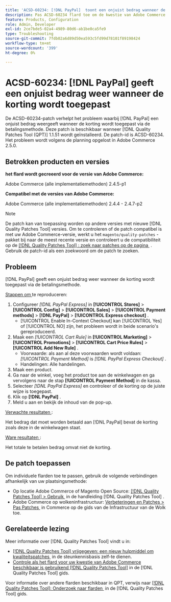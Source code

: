 ```yaml
---
title: 'ACSD-60234: [!DNL PayPal]  toont een onjuist bedrag wanneer de korting wordt toegepast'
description: Pas ACSD-60234 flard toe om de kwestie van Adobe Commerce te bevestigen waar  [!DNL PayPal]  een onjuist bedrag toont wanneer de korting door de betalingsmethode wordt toegepast.
feature: Products, Configuration
role: Admin, Developer
exl-id: 2ce7bde5-02a4-4989-80d6-ab1be0ca5fe9
type: Troubleshooting
source-git-commit: 7fdb02a6d89d50ea593c5fd99d78101f89198424
workflow-type: tm+mt
source-wordcount: '399'
ht-degree: 0%

---
```


# ACSD-60234: [!DNL PayPal] geeft een onjuist bedrag weer wanneer de korting wordt toegepast

De ACSD-60234-patch verhelpt het probleem waarbij [!DNL PayPal] een onjuist bedrag weergeeft wanneer de korting wordt toegepast via de betalingsmethode. Deze patch is beschikbaar wanneer [!DNL Quality Patches Tool (QPT)] 1.1.51 wordt geïnstalleerd. De patch-id is ACSD-60234. Het probleem wordt volgens de planning opgelost in Adobe Commerce 2.5.0.

## Betrokken producten en versies

**het flard wordt gecreeerd voor de versie van Adobe Commerce:**

Adobe Commerce (alle implementatiemethoden) 2.4.5-p1

**Compatibel met de versies van Adobe Commerce:**

Adobe Commerce (alle implementatiemethoden) 2.4.4 - 2.4.7-p2

>[!NOTE]
>
>De patch kan van toepassing worden op andere versies met nieuwe [!DNL Quality Patches Tool] versies. Om te controleren of de patch compatibel is met uw Adobe Commerce-versie, werkt u het `magento/quality-patches` -pakket bij naar de meest recente versie en controleert u de compatibiliteit op de [[!DNL Quality Patches Tool] : zoek naar patches op de pagina &#x200B;](https://experienceleague.adobe.com/tools/commerce-quality-patches/index.html?lang=nl-NL) . Gebruik de patch-id als een zoekwoord om de patch te zoeken.

## Probleem

[!DNL PayPal] geeft een onjuist bedrag weer wanneer de korting wordt toegepast via de betalingsmethode.

<u> Stappen om </u> te reproduceren:

1. Configureer *[!DNL PayPal Express]* in **[!UICONTROL Stores]** > **[!UICONTROL Config]** > **[!UICONTROL Sales]** > **[!UICONTROL Payment methods]** > **[!DNL PayPal]** > **[!UICONTROL Express checkout]** .
   * [!UICONTROL Enable In-Context Checkout] kan [!UICONTROL Yes] of [!UICONTROL NO] zijn, het probleem wordt in beide scenario&#39;s gereproduceerd.
1. Maak een *[!UICONTROL Cart Rule]* in **[!UICONTROL Marketing]** > **[!UICONTROL Promotions]** > **[!UICONTROL Cart Price Rules]** > **[!UICONTROL Add New Rule]** .
   * Voorwaarde: als aan al deze voorwaarden wordt voldaan: *[!UICONTROL Payment Method]* is *[!DNL PayPal Express Checkout]* .
   * Handelingen: Alle handelingen.
1. Maak een product.
1. Ga naar de winkel, voeg het product toe aan de winkelwagen en ga vervolgens naar de stap **[!UICONTROL Payment Method]** in de kassa.
1. Selecteer *[!DNL PayPal Express]* en controleer of de korting op de juiste wijze is toegepast.
1. Klik op **[!DNL PayPal]** .
1. Meld u aan en bekijk de inhoud van de pop-up.

<u> Verwachte resultaten </u>:

Het bedrag dat moet worden betaald aan [!DNL PayPal] bevat de korting zoals deze in de winkelwagen staat.

<u> Ware resultaten </u>:

Het totale te betalen bedrag omvat niet de korting.

## De patch toepassen

Om individuele flarden toe te passen, gebruik de volgende verbindingen afhankelijk van uw plaatsingsmethode:

* Op locatie Adobe Commerce of Magento Open Source: [[!DNL Quality Patches Tool] > Gebruik &#x200B;](/help/tools/quality-patches-tool/usage.md) in de handleiding [!DNL Quality Patches Tool] .
* Adobe Commerce op wolkeninfrastructuur: [&#x200B; Verbeteringen en Patches > Pas Patches &#x200B;](https://experienceleague.adobe.com/docs/commerce-cloud-service/user-guide/develop/upgrade/apply-patches.html?lang=nl-NL) in Commerce op de gids van de Infrastructuur van de Wolk toe.

## Gerelateerde lezing

Meer informatie over [!DNL Quality Patches Tool] vindt u in:

* [[!DNL Quality Patches Tool]  vrijgegeven: een nieuw hulpmiddel om kwaliteitspatches &#x200B;](https://experienceleague.adobe.com/nl/docs/commerce-operations/tools/quality-patches-tool/quality-patches-tool-to-self-serve-quality-patches) in de steunkennisbasis zelf-te dienen.
* [&#x200B; Controle als het flard voor uw kwestie van Adobe Commerce beschikbaar is gebruikend  [!DNL Quality Patches Tool]](/help/tools/quality-patches-tool/patches-available-in-qpt/check-patch-for-magento-issue-with-magento-quality-patches.md) in de [!DNL Quality Patches Tool] gids.

Voor informatie over andere flarden beschikbaar in QPT, verwijs naar [[!DNL Quality Patches Tool]: Onderzoek naar flarden &#x200B;](https://experienceleague.adobe.com/tools/commerce-quality-patches/index.html?lang=nl-NL) in de [!DNL Quality Patches Tool] gids.
